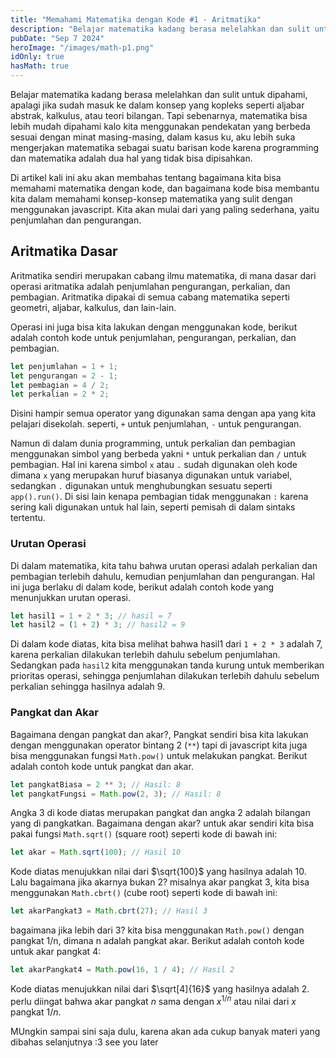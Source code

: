 ```yaml
---
title: "Memahami Matematika dengan Kode #1 - Aritmatika"
description: "Belajar matematika kadang berasa melelahkan dan sulit untuk dipahami, apalagi jika sudah masuk ke dalam konsep yang kopleks seperti aljabar abstrak, kalkulus, atau teori bilangan."
pubDate: "Sep 7 2024"
heroImage: "/images/math-p1.png"
idOnly: true
hasMath: true
---
```


Belajar matematika kadang berasa melelahkan dan sulit untuk dipahami, apalagi jika sudah masuk ke dalam konsep yang kopleks seperti aljabar abstrak, kalkulus, atau teori bilangan. Tapi sebenarnya, matematika bisa lebih mudah dipahami kalo kita menggunakan pendekatan yang berbeda sesuai dengan minat masing-masing, dalam kasus ku, aku lebih suka mengerjakan matematika sebagai suatu barisan kode karena programming dan matematika adalah dua hal yang tidak bisa dipisahkan.

Di artikel kali ini aku akan membahas tentang bagaimana kita bisa memahami matematika dengan kode, dan bagaimana kode bisa membantu kita dalam memahami konsep-konsep matematika yang sulit dengan menggunakan javascript. Kita akan mulai dari yang paling sederhana, yaitu penjumlahan dan pengurangan.

## Aritmatika Dasar

Aritmatika sendiri merupakan cabang ilmu matematika, di mana dasar dari operasi aritmatika adalah penjumlahan pengurangan, perkalian, dan pembagian. Aritmatika dipakai di semua cabang matematika seperti geometri, aljabar, kalkulus, dan lain-lain.

Operasi ini juga bisa kita lakukan dengan menggunakan kode, berikut adalah contoh kode untuk penjumlahan, pengurangan, perkalian, dan pembagian.

```javascript title="aritmatikaDasar.js"
let penjumlahan = 1 + 1;
let pengurangan = 2 - 1;
let pembagian = 4 / 2;
let perkalian = 2 * 2;
```

Disini hampir semua operator yang digunakan sama dengan apa yang kita pelajari disekolah. seperti, `+` untuk penjumlahan, `-` untuk pengurangan.

Namun di dalam dunia programming, untuk perkalian dan pembagian menggunakan simbol yang berbeda yakni `*` untuk perkalian dan `/` untuk pembagian. Hal ini karena simbol `x` atau `.` sudah digunakan oleh kode dimana `x` yang merupakan huruf biasanya digunakan untuk variabel, sedangkan `.` digunakan untuk menghubungkan sesuatu seperti `app().run()`. Di sisi lain kenapa pembagian tidak menggunakan `:` karena sering kali digunakan untuk hal lain, seperti pemisah di dalam sintaks tertentu.

### Urutan Operasi

Di dalam matematika, kita tahu bahwa urutan operasi adalah perkalian dan pembagian terlebih dahulu, kemudian penjumlahan dan pengurangan. Hal ini juga berlaku di dalam kode, berikut adalah contoh kode yang menunjukkan urutan operasi.

```javascript title="urutanOperasi.js"
let hasil1 = 1 + 2 * 3; // hasil = 7
let hasil2 = (1 + 2) * 3; // hasil2 = 9
```

Di dalam kode diatas, kita bisa melihat bahwa hasil1 dari `1 + 2 * 3` adalah 7, karena perkalian dilakukan terlebih dahulu sebelum penjumlahan. Sedangkan pada `hasil2` kita menggunakan tanda kurung untuk memberikan prioritas operasi, sehingga penjumlahan dilakukan terlebih dahulu sebelum perkalian sehingga hasilnya adalah 9.

### Pangkat dan Akar

Bagaimana dengan pangkat dan akar?, Pangkat sendiri bisa kita lakukan dengan menggunakan operator bintang 2 (`**`) tapi di javascript kita juga bisa menggunakan fungsi `Math.pow()` untuk melakukan pangkat. Berikut adalah contoh kode untuk pangkat dan akar.

```javascript title="pangkat.js"
let pangkatBiasa = 2 ** 3; // Hasil: 8
let pangkatFungsi = Math.pow(2, 3); // Hasil: 8
```

Angka 3 di kode diatas merupakan pangkat dan angka 2 adalah bilangan yang di pangkatkan. Bagaimana dengan akar? untuk akar sendiri kita bisa pakai fungsi `Math.sqrt()` (square root) seperti kode di bawah ini:

```javascript title="akar.js"
let akar = Math.sqrt(100); // Hasil 10
```

Kode diatas menujukkan nilai dari $\sqrt{100}$ yang hasilnya adalah 10. Lalu bagaimana jika akarnya bukan 2? misalnya akar pangkat 3, kita bisa menggunakan `Math.cbrt()` (cube root) seperti kode di bawah ini:

```javascript title="akarPangkat3.js"
let akarPangkat3 = Math.cbrt(27); // Hasil 3
```

bagaimana jika lebih dari 3? kita bisa menggunakan `Math.pow()` dengan pangkat 1/n, dimana n adalah pangkat akar. Berikut adalah contoh kode untuk akar pangkat 4:

```javascript title="akarPangkat4.js"
let akarPangkat4 = Math.pow(16, 1 / 4); // Hasil 2
```

Kode diatas menujukkan nilai dari $\sqrt[4]{16}$ yang hasilnya adalah 2. perlu diingat bahwa akar pangkat $n$ sama dengan $x^{1/n}$ atau nilai dari $x$ pangkat $1/n$.

MUngkin sampai sini saja dulu, karena akan ada cukup banyak materi yang dibahas selanjutnya :3 see you later